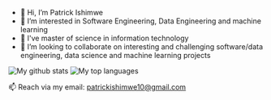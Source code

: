 - 👋 Hi, I’m Patrick Ishimwe
- 👀 I’m interested in Software Engineering, Data Engineering and machine learning
- 🌱 I've master of science in information technology
- 💞️ I’m looking to collaborate on interesting and challenging software/data engineering, data science and machine learning projects

![My github stats](https://github-readme-stats.vercel.app/api?username=pattyish&show_icons=true&theme=tokyonight)
![My top languages](https://github-readme-stats.anuraghazra1.vercel.app/api/top-langs/?username=pattyish&layout=compact&theme=tokyonight)



📫 Reach via my email: patrickishimwe10@gmail.com

<!---
pattyish/pattyish is a ✨ special ✨ repository because its `README.md` (this file) appears on your GitHub profile.
You can click the Preview link to take a look at your changes.
--->
